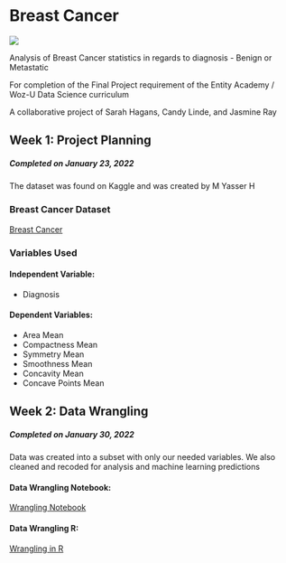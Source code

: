 # Breast Cancer

<img src="https://www.avera.org/app/files/public/76301/3d-model-of-breast-tumor-shapes-and-sizes.jpg">

Analysis of Breast Cancer statistics in regards to diagnosis - Benign or Metastatic

For completion of the Final Project requirement of the Entity Academy / Woz-U Data Science curriculum

A collaborative project of Sarah Hagans, Candy Linde, and Jasmine Ray

## Week 1: Project Planning
##### Completed on January 23, 2022

The dataset was found on Kaggle and was created by M Yasser H

### Breast Cancer Dataset
[Breast Cancer](https://www.kaggle.com/yasserh/breast-cancer-dataset)

### Variables Used
#### Independent Variable:
* Diagnosis
#### Dependent Variables:
* Area Mean
* Compactness Mean
* Symmetry Mean
* Smoothness Mean
* Concavity Mean
* Concave Points Mean

## Week 2: Data Wrangling
##### Completed on January 30, 2022

Data was created into a subset with only our needed variables. We also cleaned and recoded for analysis and machine learning predictions

#### Data Wrangling Notebook:
[Wrangling Notebook](https://github.com/JRay421/Final-Project/blob/main/Breast%20Cancer.ipynb)
#### Data Wrangling R:
[Wrangling in R](https://github.com/JRay421/Final-Project/blob/main/Data%20Wrangling.R)
